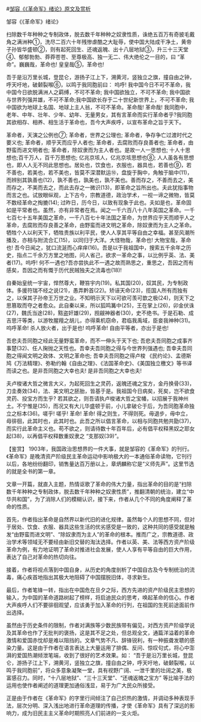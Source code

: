 #[邹容《《革命军》绪论》原文及赏析](https://www.vrrw.net/wx/10391.html)

邹容《《革命军》绪论》

扫除数千年种种之专制政体，脱去数千年种种之奴隶性质，诛绝五百万有奇披毛戴角之满洲种①，洗尽二百六十年残惨虐酷之大耻辱，使中国大陆成干净土，黄帝子孙皆华盛顿②，则有起死回生、还魂返魄、出十八层地狱③，升三十三天堂④、郁郁勃勃、莽莽苍苍、至尊极高、独一无二、伟大绝伦之一目的，曰 “革命”。巍巍哉，革命也! 皇皇哉⑤，革命也!

吾于是沿万里长城，登昆仑，游扬子江上下，溯黄河，竖独立之旗，撞自由之钟，呼天吁地，破颡裂喉⑥，以鸣于我同胞前曰： 呜呼! 我中国今日不可不革命，我中国今日欲脱满洲人之羁缚，不可不革命; 我中国欲独立，不可不革命; 我中国欲与世界列强并雄，不可不革命;我中国欲长存于二十世纪新世界上，不可不革命; 我中国欲为地球上名国、地球上主人翁，不可不革命。革命哉! 革命哉! 我同胞中，老年、中年、壮年、少年、幼年、无量男女，其有言革命而实行革命者乎?我同胞其欲相存、相养、相生活于革命也，吾今大声疾呼，以宣布革命之旨于天下。

革命者，天演之公例也⑦; 革命者，世界之公理也; 革命者，争存争亡过渡时代之要义也; 革命者，顺乎天而应乎人者也; 革命者，去腐败而存良善者也; 革命者，由野蛮而进文明者也; 革命者，除奴隶而为主人者也。是故一人一思想也; 十人十思想也;百千万人，百千万思想也; 亿兆京垓人，亿兆京垓思想也⑧; 人人虽各有思想也，即人人无不同此思想也。居处也，饮食也，衣服也，器具也，若善也⑨，若不善也，若美也，若不美也，皆莫不深潜默运⑩，盘旋于胸中，角触于脑中(11)，而辨别其孰善也(12)，孰不善也，孰美也，孰不美也。善而存之，不善而去之，美而存之，不美而去之，而此去存之一微识(13)，即革命之旨所出也。夫此犹指事物而言之也。试放眼纵观，上下古今，宗教道德，政治学术，一视一谛之微物，皆莫不数经革命之掏摝(14); 过昨日，历今日，以致有现象于此也。夫如是也，革命固如是平常者也。虽然，亦有非常者在焉。闻之一千六百八十八年英国之革命。一千七百七十五年美国之革命，一千八百七十年法国之革命，为世界应乎天而顺乎人之革命，去腐败而存良善之革命，由野蛮而进文明之革命，除奴隶而为主人之革命。牺牲个人以利天下，牺牲贵族以利平民，使人人享其平等自由之幸福。甚至风潮所播及，亦相与附流合汇(15)，以同归于大洋。大怪物哉，革命也! 大物宝哉，革命也! 吾今日闻之，犹口流涎而心痒痒(16)。吾是以于我祖国中，搜索五千余年之历史，指点二千余万方里之地图，问人省己，欲求一革命之事，以比例乎英、法、美者(17)。呜呼! 何不一遇也?吾亦尝执此不一遇之故而熟思之，重思之，吾因之而有感矣，吾因之而有慨于历代民贼独夫之流毒也(18)!

自秦始皇统一宇宙，悍然尊大，鞭笞宇内(19)。私其国(20)，奴其民，为专制政体。多援符瑞不经之说(21)，愚弄黔首(22)。矫诬天命(23)，揽国人所有而独有之，以保其子孙帝王万世之业。不知明示天下以可欲可羡可歆之极(24)，则天下之思篡取而夺之者愈众。此自秦以来，所以狐鸣篝中(25)，王在掌上(26)，卯金伏诛(27)，魏氏当途(28)，黠盗奸雄(29)，觊觎神器者(30)，史不绝书。于是石勒、成吉思汗等类，以游牧腥羶之胡儿，亦得乘机窃命，君临我禹域，臣妾我神种(31)。呜呼革命! 杀人放火者，出于是也! 呜呼革命! 自由平等者，亦出于是也!

吾悲夫吾同胞之经此无量野蛮革命，而不一伸头于天下也; 吾悲夫吾同胞之成事齐事楚(32)、任人掬抛之天性也。吾幸夫吾同胞之得与今世界列强遇也; 吾幸夫吾同胞之得闻文明之政体、文明之革命也; 吾幸夫吾同胞之得卢梭 《民约论》、孟德斯鸠《万法精理》、弥勒约翰《自由之理》、《法国革命史》、《美国独立檄文》等书译而读之也。是非吾同胞之大幸也夫! 是非吾同胞之大幸也夫!

夫卢梭诸大哲之微言大义，为起死回生之灵药，返魄还魂之宝方，金丹换骨(33)，刀圭奏效(34)，法、美文明之胚胎，皆基于是。我祖国今日病矣，死矣，岂不欲食灵药、投宝方而生乎? 若其欲之，则吾请执卢梭诸大哲之宝幡，以招展于我神州土。不宁惟是(35)，而况又有大儿华盛顿于前，小儿拿破仑于后，为吾同胞革命独立之标本(36)。嗟乎! 嗟乎! 革命! 革命! 得之则生，不得则死。毋退步，毋中立，毋徘徊，此其时也，此其时也。此吾之所以倡言革命，以相与同胞共勉共勖(37)，而实行此革命主义也。苟不欲之，则请待数十年百年后，必有倡平权释黑奴之耶女起(38)，以再倡平权释数重奴隶之 “支那奴(39)”。



【鉴赏】 1903年，我国政治思想界的一件大事，就是邹容的《革命军》的刊行。《革命军》是晚清资产阶级民主革命运动中影响极大的一本通俗革命读物，它刊行以后，各地纷纷翻印，销售量达百万册以上，章炳麟称它是“义师先声”。这里节选的就是全书的第一章。

文章一开篇，就直入主题，热情讴歌了革命的伟大力量，指出革命的目的是“扫除数千年种种之专制政体，脱去数千年种种之奴隶性质”，推翻清朝的统治，建立“中华共和国”，为了消除人们的模糊认识，接下来，作者从几个不同的角度阐释了革命的性质。

首先，作者指出革命是自然界以新代旧的进化规律。虽然每个人的思想不同，但对于居处、饮食、衣服、器具这些生活的优劣感受是一致的，这种共同的感受就是触发“由野蛮而进文明”、“除奴隶而为主人”的革命的根本。推而广之，宗教道德、政治学术等领域无不要经由新旧交替的淘汰选择。作者以英、美、法等西方资产阶级革命为例，有力地证明了革命对推进社会发展，使人人享有平等自由的巨大作用，表达了自己对革命的热切向往。

接着，作者将视点落到中国自身，从历史的角度剖析了中国自古及今专制统治的流毒，痛心疾首地指出其极大地阻碍了中国摆脱旧体，寻求新生。

最后，作者笔锋一转，指出在中国危在旦夕之际，西方先进的资产阶级民主思想的输入，为中国的革命道路树起了榜样，将启迪民众的思考，唤起革命的信心。作者大声疾呼人们不要徘徊观望，应该勇于加入革命的行列，在祖国的生死前途面前作出选择。

虽然由于历史条件的限制，作者对满族等少数民族带有偏见，对西方资产阶级学说及其革命也作了无批判的褒扬，这是其不足之处，但总观全文，通篇洋溢着的革命激情和爱国赤忱却是难以阻挡的。文章气势不凡、辞锋锐利，有一种振聋发聩的感染力量。这是由于作者在语言表达上大量运用了排偶、反问、惊叹句式，将心中澎湃的爱国热潮倾泄笔端，收到了很好的艺术效果。如： “吾于是沿万里长城，登昆仑，游扬子江上下，溯黄河，竖独立之旗，撞自由之钟，呼天吁地，破颡裂喉，以鸣于我同胞前”，将众多意象凝聚一堂，具有视野广阔、一泄千里的壮阔之美，极富感召力。同时，“十八层地狱”、“三十三天堂”、“还魂返魄之宝方” 等比喻手法的运用也使作者阐述的道理更加通俗浅显，易于为广大民众所接受。

正是由于作者在《革命军》的字里行间倾注了自己炽热的激情，并调动多种表现手法，层次分明、深入浅出地进行革命道理的传播，才使《革命军》具有了深远的影响力，成为旧民主主义革命时期照亮人们前进的一支火炬。

